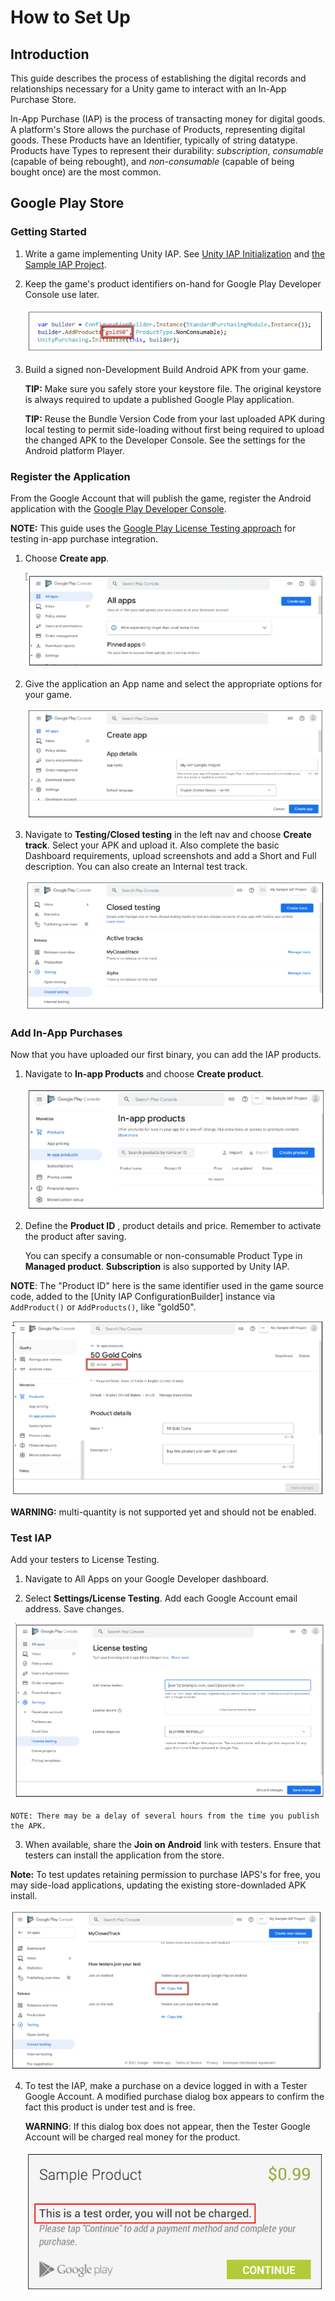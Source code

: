 # How to Set Up

## Introduction

This guide describes the process of establishing the digital records and relationships necessary for a Unity game to interact with an In-App Purchase Store.

In-App Purchase (IAP) is the process of transacting money for digital goods. A platform's Store allows the purchase of Products, representing digital goods. These Products have an Identifier, typically of string datatype. Products have Types to represent their durability: _subscription_, _consumable_ (capable of being rebought), and _non-consumable_ (capable of being bought once) are the most common.

## Google Play Store

### Getting Started

1. Write a game implementing Unity IAP. See [Unity IAP Initialization](Overview.md) and [the Sample IAP Project](https://forum.unity.com/threads/sample-iap-project.529555/).

2. Keep the game's product identifiers on-hand for Google Play Developer Console use later.

    ![gold50](images/IAPGoogleImage0.png)

3. Build a signed non-Development Build Android APK from your game.

    **TIP:** Make sure you safely store your keystore file. The original keystore is always required to update a published Google Play application.

    **TIP:** Reuse the Bundle Version Code from your last uploaded APK during local testing to permit side-loading without first being required to upload the changed APK to the Developer Console. See the settings for the Android platform Player.

### Register the Application

From the Google Account that will publish the game, register the Android application with the [Google Play Developer Console](https://play.google.com/apps/publish).

**NOTE:** This guide uses the [Google Play License Testing approach](http://developer.android.com/google/play/billing/billing_testing.html) for testing in-app purchase integration.

1. Choose __Create app__.

    ![All apps](images/IAPGoogleImage1.png)

2. Give the application an App name and select the appropriate options for your game.

    ![Create app](images/IAPGoogleImage2.png)

3. Navigate to __Testing/Closed testing__ in the left nav and choose __Create track__. Select your APK and upload it. Also complete the basic Dashboard requirements, upload screenshots and add a Short and Full description. You can also create an Internal test track.

    ![Closed testing](images/IAPGoogleImage3.png)

### Add In-App Purchases

Now that you have uploaded our first binary, you can add the IAP products.

1. Navigate to __In-app Products__ and choose __Create product__.

    ![In-app products](images/IAPGoogleImage4.png)

2. Define the __Product ID__ , product details and price. Remember to activate the product after saving.

    You can specify a consumable or non-consumable Product Type in __Managed product__. __Subscription__ is also supported by Unity IAP.

**NOTE**: The "Product ID" here is the same identifier used in the game source code, added to the [Unity IAP ConfigurationBuilder] instance via `AddProduct()` or `AddProducts()`, like "gold50".

![50goldcoins](images/IAPGoogleImage5.png)

**WARNING:** multi-quantity is not supported yet and should not be enabled.

### Test IAP

Add your testers to License Testing.

1. Navigate to All Apps on your Google Developer dashboard.

2. Select __Settings/License Testing__. Add each Google Account email address. Save changes.

  ![License testing](images/IAPGoogleImage6.png)

    NOTE: There may be a delay of several hours from the time you publish the APK.

3. When available, share the __Join on Android__ link with testers. Ensure that testers can install the application from the store.

__Note:__ To test updates retaining permission to purchase IAPS's for free, you may side-load applications, updating the existing store-downladed APK install.

![My closed Track](images/IAPGoogleImage7.png)


4. To test the IAP, make a purchase on a device logged in with a Tester Google Account. A modified purchase dialog box appears to confirm the fact this product is under test and is free.

    **WARNING**: If this dialog box does not appear, then the Tester Google Account will be charged real money for the product.

    ![](images/IAPGoogleImage8.png)
